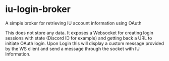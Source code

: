 # iu-login-broker
A simple broker for retrieving IU account information using OAuth

This does not store any data. It exposes a Websocket for creating login sessions with state (Discord ID for example) and getting back a URL to initiate OAuth login. Upon Login this will display a custom message provided by the WS client and send a message through the socket with IU Information.
